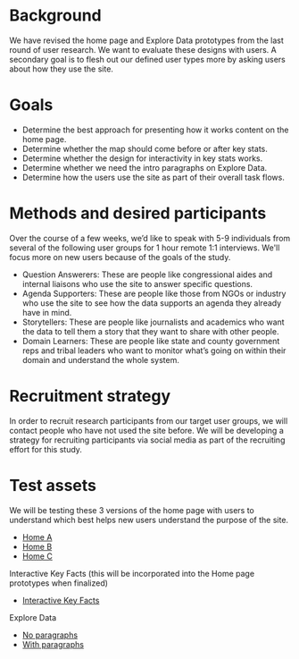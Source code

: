 # Background
We have revised the home page and Explore Data prototypes from the last round of user research.  We want to evaluate these designs with users.  A secondary goal is to flesh out our defined user types more by asking users about how they use the site.
# Goals
* Determine the best approach for presenting how it works content on the home page.
* Determine whether the map should come before or after key stats.
* Determine whether the design for interactivity in key stats works.
* Determine whether we need the intro paragraphs on Explore Data.
* Determine how the users use the site as part of their overall task flows.
# Methods and desired participants
Over the course of a few weeks, we’d like to speak with 5-9 individuals from several of the following user groups for 1 hour remote 1:1 interviews.  We'll focus more on new users because of the goals of the study.
* Question Answerers: These are people like congressional aides and internal liaisons who use the site to answer specific questions.
* Agenda Supporters: These are people like those from NGOs or industry who use the site to see how the data supports an agenda they already have in mind.
* Storytellers: These are people like journalists and academics who want the data to tell them a story that they want to share with other people.
* Domain Learners: These are people like state and county government reps and tribal leaders who want to monitor what’s going on within their domain and understand the whole system.
# Recruitment strategy
In order to recruit research participants from our target user groups, we will contact people who have not used the site before.  We will be developing a strategy for recruiting participants via social media as part of the recruiting effort for this study.
# Test assets
We will be testing these 3 versions of the home page with users to understand which best helps new users understand the purpose of the site.
* [Home A](https://1rn7bf.axshare.com/#g=1&p=home_a)
* [Home B](https://1rn7bf.axshare.com/#g=1&p=home_b)
* [Home C](https://1rn7bf.axshare.com/#g=1&p=home_c)

Interactive Key Facts (this will be incorporated into the Home page prototypes when finalized)
* [Interactive Key Facts](https://1rn7bf.axshare.com/#g=1&p=interactive_facts)

Explore Data
* [No paragraphs](https://ug2su1.axshare.com/#g=1&p=option_b__shorten_page_)
* [With paragraphs](https://ug2su1.axshare.com/#g=1&p=combined_option)
